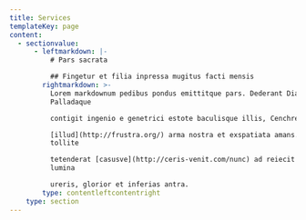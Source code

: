 ```yaml
---
title: Services
templateKey: page
content:
  - sectionvalue:
      - leftmarkdown: |-
          # Pars sacrata

          ## Fingetur et filia inpressa mugitus facti mensis
        rightmarkdown: >-
          Lorem markdownum pedibus pondus emittitque pars. Dederant Diana
          Palladaque

          contigit ingenio e genetrici estote baculisque illis, Cenchreis

          [illud](http://frustra.org/) arma nostra et exspatiata amans. Aera
          tollite

          tetenderat [casusve](http://ceris-venit.com/nunc) ad reiecit lambendo
          lumina

          ureris, glorior et inferias antra.
        type: contentleftcontentright
    type: section
---
```


